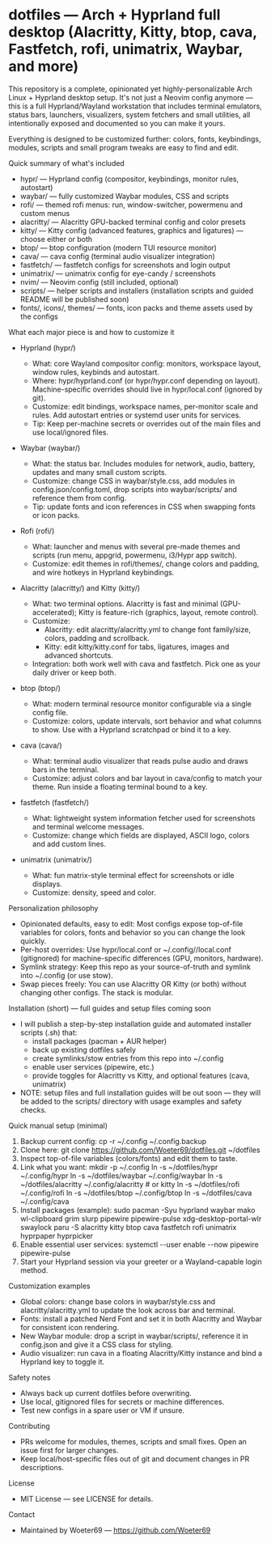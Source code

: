 # dotfiles — Arch + Hyprland full desktop (Alacritty, Kitty, btop, cava, Fastfetch, rofi, unimatrix, Waybar, and more)

This repository is a complete, opinionated yet highly-personalizable Arch Linux + Hyprland desktop setup. It's not just a Neovim config anymore — this is a full Hyprland/Wayland workstation that includes terminal emulators, status bars, launchers, visualizers, system fetchers and small utilities, all intentionally exposed and documented so you can make it yours.

Everything is designed to be customized further: colors, fonts, keybindings, modules, scripts and small program tweaks are easy to find and edit.

Quick summary of what's included
- hypr/ — Hyprland config (compositor, keybindings, monitor rules, autostart)
- waybar/ — fully customized Waybar modules, CSS and scripts
- rofi/ — themed rofi menus: run, window-switcher, powermenu and custom menus
- alacritty/ — Alacritty GPU-backed terminal config and color presets
- kitty/ — Kitty config (advanced features, graphics and ligatures) — choose either or both
- btop/ — btop configuration (modern TUI resource monitor)
- cava/ — cava config (terminal audio visualizer integration)
- fastfetch/ — fastfetch configs for screenshots and login output
- unimatrix/ — unimatrix config for eye-candy / screenshots
- nvim/ — Neovim config (still included, optional)
- scripts/ — helper scripts and installers (installation scripts and guided README will be published soon)
- fonts/, icons/, themes/ — fonts, icon packs and theme assets used by the configs

What each major piece is and how to customize it

- Hyprland (hypr/)
  - What: core Wayland compositor config: monitors, workspace layout, window rules, keybinds and autostart.
  - Where: hypr/hyprland.conf (or hypr/hypr.conf depending on layout). Machine-specific overrides should live in hypr/local.conf (ignored by git).
  - Customize: edit bindings, workspace names, per-monitor scale and rules. Add autostart entries or systemd user units for services.
  - Tip: Keep per-machine secrets or overrides out of the main files and use local/ignored files.

- Waybar (waybar/)
  - What: the status bar. Includes modules for network, audio, battery, updates and many small custom scripts.
  - Customize: change CSS in waybar/style.css, add modules in config.json/config.toml, drop scripts into waybar/scripts/ and reference them from config.
  - Tip: update fonts and icon references in CSS when swapping fonts or icon packs.

- Rofi (rofi/)
  - What: launcher and menus with several pre-made themes and scripts (run menu, appgrid, powermenu, i3/Hypr app switch).
  - Customize: edit themes in rofi/themes/, change colors and padding, and wire hotkeys in Hyprland keybindings.

- Alacritty (alacritty/) and Kitty (kitty/)
  - What: two terminal options. Alacritty is fast and minimal (GPU-accelerated); Kitty is feature-rich (graphics, layout, remote control).
  - Customize:
    - Alacritty: edit alacritty/alacritty.yml to change font family/size, colors, padding and scrollback.
    - Kitty: edit kitty/kitty.conf for tabs, ligatures, images and advanced shortcuts.
  - Integration: both work well with cava and fastfetch. Pick one as your daily driver or keep both.

- btop (btop/)
  - What: modern terminal resource monitor configurable via a single config file.
  - Customize: colors, update intervals, sort behavior and what columns to show. Use with a Hyprland scratchpad or bind it to a key.

- cava (cava/)
  - What: terminal audio visualizer that reads pulse audio and draws bars in the terminal.
  - Customize: adjust colors and bar layout in cava/config to match your theme. Run inside a floating terminal bound to a key.

- fastfetch (fastfetch/)
  - What: lightweight system information fetcher used for screenshots and terminal welcome messages.
  - Customize: change which fields are displayed, ASCII logo, colors and add custom lines.

- unimatrix (unimatrix/)
  - What: fun matrix-style terminal effect for screenshots or idle displays.
  - Customize: density, speed and color.

Personalization philosophy
- Opinionated defaults, easy to edit: Most configs expose top-of-file variables for colors, fonts and behavior so you can change the look quickly.
- Per-host overrides: Use hypr/local.conf or ~/.config/<app>/local.conf (gitignored) for machine-specific differences (GPU, monitors, hardware).
- Symlink strategy: Keep this repo as your source-of-truth and symlink into ~/.config (or use stow).
- Swap pieces freely: You can use Alacritty OR Kitty (or both) without changing other configs. The stack is modular.

Installation (short) — full guides and setup files coming soon
- I will publish a step-by-step installation guide and automated installer scripts (.sh) that:
  - install packages (pacman + AUR helper)
  - back up existing dotfiles safely
  - create symlinks/stow entries from this repo into ~/.config
  - enable user services (pipewire, etc.)
  - provide toggles for Alacritty vs Kitty, and optional features (cava, unimatrix)
- NOTE: setup files and full installation guides will be out soon — they will be added to the scripts/ directory with usage examples and safety checks.

Quick manual setup (minimal)
1. Backup current config:
   cp -r ~/.config ~/.config.backup
2. Clone here:
   git clone https://github.com/Woeter69/dotfiles.git ~/dotfiles
3. Inspect top-of-file variables (colors/fonts) and edit them to taste.
4. Link what you want:
   mkdir -p ~/.config
   ln -s ~/dotfiles/hypr ~/.config/hypr
   ln -s ~/dotfiles/waybar ~/.config/waybar
   ln -s ~/dotfiles/alacritty ~/.config/alacritty   # or kitty
   ln -s ~/dotfiles/rofi ~/.config/rofi
   ln -s ~/dotfiles/btop ~/.config/btop
   ln -s ~/dotfiles/cava ~/.config/cava
5. Install packages (example):
   sudo pacman -Syu hyprland waybar mako wl-clipboard grim slurp pipewire pipewire-pulse xdg-desktop-portal-wlr swaylock
   paru -S alacritty kitty btop cava fastfetch rofi unimatrix hyprpaper hyprpicker
6. Enable essential user services:
   systemctl --user enable --now pipewire pipewire-pulse
7. Start your Hyprland session via your greeter or a Wayland-capable login method.

Customization examples
- Global colors: change base colors in waybar/style.css and alacritty/alacritty.yml to update the look across bar and terminal.
- Fonts: install a patched Nerd Font and set it in both Alacritty and Waybar for consistent icon rendering.
- New Waybar module: drop a script in waybar/scripts/, reference it in config.json and give it a CSS class for styling.
- Audio visualizer: run cava in a floating Alacritty/Kitty instance and bind a Hyprland key to toggle it.

Safety notes
- Always back up current dotfiles before overwriting.
- Use local, gitignored files for secrets or machine differences.
- Test new configs in a spare user or VM if unsure.

Contributing
- PRs welcome for modules, themes, scripts and small fixes. Open an issue first for larger changes.
- Keep local/host-specific files out of git and document changes in PR descriptions.

License
- MIT License — see LICENSE for details.

Contact
- Maintained by Woeter69 — https://github.com/Woeter69
